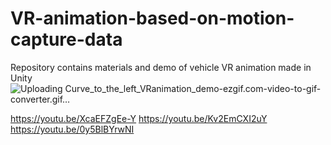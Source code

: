 # VR-animation-based-on-motion-capture-data
Repository contains materials and demo of vehicle VR animation made in Unity
![Uploading Curve_to_the_left_VRanimation_demo-ezgif.com-video-to-gif-converter.gif…]()


https://youtu.be/XcaEFZgEe-Y
https://youtu.be/Kv2EmCXI2uY
https://youtu.be/0y5BlBYrwNI

